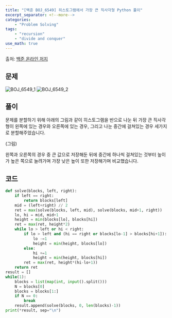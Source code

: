 ```yaml
---
title: "[백준 BOJ_6549] 히스토그램에서 가장 큰 직사각형 Python 풀이"
excerpt_separator: <!--more-->
categories: 
    - "Problem Solving"
tags: 
    - "recursion"
    - "divide and conquer"
use_math: true
---
```

출처: [백준 온라인 저지](https://www.acmicpc.net/problem/6549)

## 문제  

![BOJ_6549_1](https://user-images.githubusercontent.com/59808674/116692347-2eac6b80-a9f7-11eb-869d-6663d6ca9733.PNG)
![BOJ_6549_2](https://user-images.githubusercontent.com/59808674/116692350-2fdd9880-a9f7-11eb-960e-5d5c9ad5660f.PNG)

## 풀이  

문제를 분할하기 위해 아래의 그림과 같이 히스토그램을 반으로 나눈 뒤 가장 큰 직사각형이 왼쪽에 있는 경우와 오른쪽에 있는 경우, 그리고 나눈 중간에 걸쳐있는 경우 세가지로 분할해주었습니다.

(그림)

왼쪽과 오른쪽의 경우 중 큰 값으로 저장해둔 뒤에 중간에 하나씩 걸쳐있는 것부터 높이가 높은 쪽으로 늘려가며 가장 낮은 높이 또한 저장해가며 비교했습니다. 

## 코드  
```python
def solve(blocks, left, right):
    if left == right:
        return blocks[left]
    mid = (left+right) // 2
    ret = max(solve(blocks, left, mid), solve(blocks, mid+1, right))
    lo, hi = mid, mid+1
    height = min(blocks[lo], blocks[hi])
    ret = max(ret, height*2)
    while lo > left or hi < right:
        if lo > left and (hi == right or blocks[lo-1] > blocks[hi+1]):
            lo -=1
            height = min(height, blocks[lo])
        else:
            hi +=1
            height = min(height, blocks[hi])
        ret = max(ret, height*(hi-lo+1))
    return ret
result = []
while(1):
    blocks = list(map(int, input().split()))
    N = blocks[0]
    blocks = blocks[1:]
    if N == 0:
        break
    result.append(solve(blocks, 0, len(blocks)-1))
print(*result, sep="\n")
```
